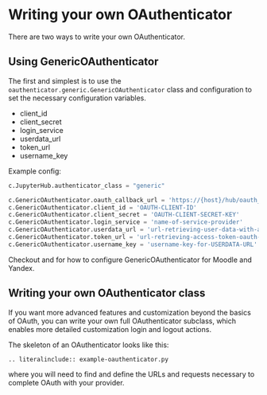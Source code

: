 # Writing your own OAuthenticator

There are two ways to write your own OAuthenticator.

## Using GenericOAuthenticator

The first and simplest is to use the `oauthenticator.generic.GenericOAuthenticator` class
and configuration to set the necessary configuration variables.

- client_id
- client_secret
- login_service
- userdata_url
- token_url
- username_key

Example config:

```python
c.JupyterHub.authenticator_class = "generic"

c.GenericOAuthenticator.oauth_callback_url = 'https://{host}/hub/oauth_callback'
c.GenericOAuthenticator.client_id = 'OAUTH-CLIENT-ID'
c.GenericOAuthenticator.client_secret = 'OAUTH-CLIENT-SECRET-KEY'
c.GenericOAuthenticator.login_service = 'name-of-service-provider'
c.GenericOAuthenticator.userdata_url = 'url-retrieving-user-data-with-access-token'
c.GenericOAuthenticator.token_url = 'url-retrieving-access-token-oauth-completion'
c.GenericOAuthenticator.username_key = 'username-key-for-USERDATA-URL'
```

Checkout [](getting-started:moodle-setup) and [](getting-started:yandex_setup) for how to configure
GenericOAuthenticator for Moodle and Yandex.

## Writing your own OAuthenticator class

If you want more advanced features and customization beyond the basics of OAuth,
you can write your own full OAuthenticator subclass,
which enables more detailed customization login and logout actions.

The skeleton of an OAuthenticator looks like this:

```{eval-rst}
.. literalinclude:: example-oauthenticator.py
```

where you will need to find and define the URLs and requests necessary to complete OAuth with your provider.
